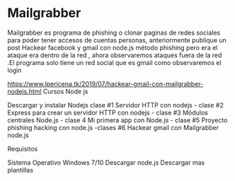 # Mailgrabber
Mailgrabber es programa de phishing o clonar paginas de redes sociales para poder tener accesos de cuentas personas, anteriormente publique un post Hackear facebook y gmail con node.js método phishing  pero era el ataque era dentro de la red , ahora observaremos ataques fuera de la red .El programa solo tiene un red social que es gmail como observaremos el login


https://www.lpericena.tk/2019/07/hackear-gmail-con-mailgrabber-nodejs.html
Cursos Node js 



Descargar y instalar Nodejs clase #1
Servidor HTTP con nodejs - clase #2
Express para crear un servidor HTTP con nodejs - clase #3
Módulos centrales Node.js - clase 4
Mi primera app con Node.js - clase #5
Proyecto phishing hacking con node.js -clases #6
Hackear gmail con Mailgrabber node.js


Requisitos

Sistema Operativo Windows 7/10
Descargar node.js
Descargar mas plantillas
